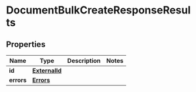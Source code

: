 # DocumentBulkCreateResponseResults

## Properties
Name | Type | Description | Notes
------------ | ------------- | ------------- | -------------
**id** | [**ExternalId**](ExternalId.md) |  | 
**errors** | [**Errors**](git/workplace-search-kotlin/docs/Errors.md) |  | 

